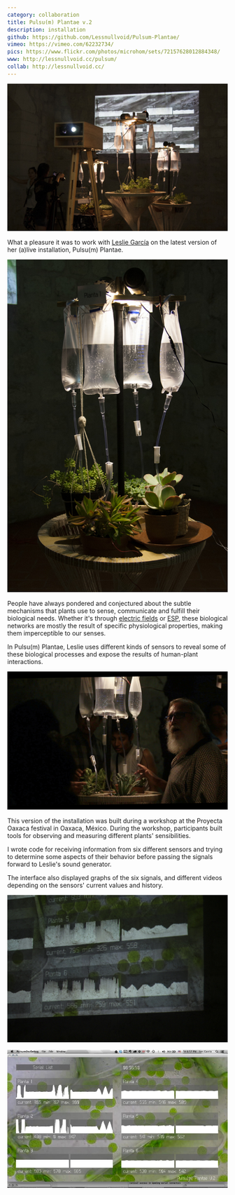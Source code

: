 ```yaml
---
category: collaboration
title: Pulsu(m) Plantae v.2
description: installation
github: https://github.com/Lessnullvoid/Pulsum-Plantae/
vimeo: https://vimeo.com/62232734/
pics: https://www.flickr.com/photos/microhom/sets/72157628012884348/
www: http://lessnullvoid.cc/pulsum/
collab: http://lessnullvoid.cc/
---
```

![](/assets/projects/pulsu-m-plantae-v-2/interface01.jpg)

What a pleasure it was to work with [Leslie García](http://lessnullvoid.cc/) on the latest version of her (a)live installation, Pulsu(m) Plantae.

![](/assets/projects/pulsu-m-plantae-v-2/plantae02.jpg)

People have always pondered and conjectured about the subtle mechanisms that plants use to sense, communicate and fulfill their biological needs. Whether it's through [electric fields](http://www.scientificamerican.com/article.cfm?id=bumblebees-sense-electric-fields-in-flowers) or [ESP](https://en.wikipedia.org/wiki/Plant_perception_%28paranormal%29 ), these biological networks are mostly the result of specific physiological properties, making them imperceptible to our senses.

In Pulsu(m) Plantae, Leslie uses different kinds of sensors to reveal some of these biological processes and expose the results of human-plant interactions.

![](/assets/projects/pulsu-m-plantae-v-2/plantae03.jpg)

This version of the installation was built during a workshop at the Proyecta Oaxaca festival in Oaxaca, México. During the workshop, participants built tools for observing and measuring different plants' sensibilities.

I wrote code for receiving information from six different sensors and trying to determine some aspects of their behavior before passing the signals forward to Leslie's sound generator.

The interface also displayed graphs of the six signals, and different videos depending on the sensors' current values and history.

![](/assets/projects/pulsu-m-plantae-v-2/interface00.jpg)

![](/assets/projects/pulsu-m-plantae-v-2/interface02.jpg)
